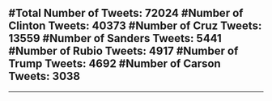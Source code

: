 #Total Number of Tweets: 72024 
#Number of Clinton Tweets: 40373
#Number of Cruz Tweets: 13559
#Number of Sanders Tweets: 5441
#Number of Rubio Tweets: 4917
#Number of Trump Tweets: 4692
#Number of Carson Tweets: 3038
---
---
